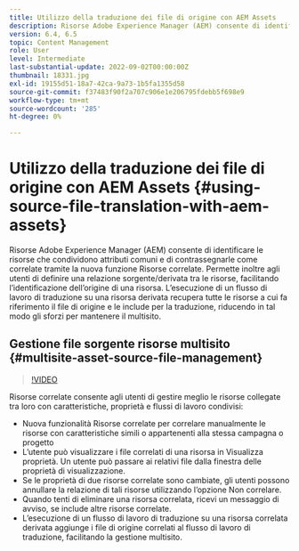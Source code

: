 ```yaml
---
title: Utilizzo della traduzione dei file di origine con AEM Assets
description: Risorse Adobe Experience Manager (AEM) consente di identificare le risorse che condividono attributi comuni e di contrassegnarle come correlate tramite la nuova funzione Risorse correlate. Permette inoltre agli utenti di definire una relazione sorgente/derivata tra le risorse, facilitando l’identificazione dell’origine di una risorsa. L’esecuzione di un flusso di lavoro di traduzione su una risorsa derivata recupera tutte le risorse a cui fa riferimento il file di origine e le include per la traduzione, riducendo in tal modo gli sforzi per mantenere il multisito.
version: 6.4, 6.5
topic: Content Management
role: User
level: Intermediate
last-substantial-update: 2022-09-02T00:00:00Z
thumbnail: 18331.jpg
exl-id: 19155d51-18a7-42ca-9a73-1b5fa1355d58
source-git-commit: f37483f90f2a707c906e1e206795fdebb5f698e9
workflow-type: tm+mt
source-wordcount: '285'
ht-degree: 0%

---
```


# Utilizzo della traduzione dei file di origine con AEM Assets {#using-source-file-translation-with-aem-assets}

Risorse Adobe Experience Manager (AEM) consente di identificare le risorse che condividono attributi comuni e di contrassegnarle come correlate tramite la nuova funzione Risorse correlate. Permette inoltre agli utenti di definire una relazione sorgente/derivata tra le risorse, facilitando l’identificazione dell’origine di una risorsa. L’esecuzione di un flusso di lavoro di traduzione su una risorsa derivata recupera tutte le risorse a cui fa riferimento il file di origine e le include per la traduzione, riducendo in tal modo gli sforzi per mantenere il multisito.

## Gestione file sorgente risorse multisito {#multisite-asset-source-file-management}

>[!VIDEO](https://video.tv.adobe.com/v/18331/?quality=9&learn=on)

Risorse correlate consente agli utenti di gestire meglio le risorse collegate tra loro con caratteristiche, proprietà e flussi di lavoro condivisi:

* Nuova funzionalità Risorse correlate per correlare manualmente le risorse con caratteristiche simili o appartenenti alla stessa campagna o progetto
* L’utente può visualizzare i file correlati di una risorsa in Visualizza proprietà. Un utente può passare ai relativi file dalla finestra delle proprietà di visualizzazione.
* Se le proprietà di due risorse correlate sono cambiate, gli utenti possono annullare la relazione di tali risorse utilizzando l’opzione Non correlare.
* Quando tenti di eliminare una risorsa correlata, ricevi un messaggio di avviso, se include altre risorse correlate.
* L’esecuzione di un flusso di lavoro di traduzione su una risorsa correlata derivata aggiunge i file di origine correlati al flusso di lavoro di traduzione, facilitando la gestione multisito.

